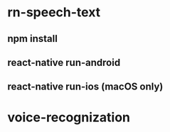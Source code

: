 # rn-speech-text

## npm install

## react-native run-android

## react-native run-ios (macOS only)
# voice-recognization
